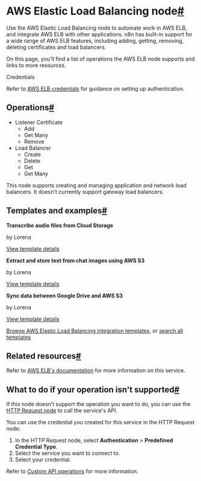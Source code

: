 [](https://github.com/n8n-io/n8n-docs/edit/main/docs/integrations/builtin/app-nodes/n8n-nodes-base.awselb.md "Edit this page")

# AWS Elastic Load Balancing node[#](#aws-elastic-load-balancing-node "Permanent link")

Use the AWS Elastic Load Balancing node to automate work in AWS ELB, and integrate AWS ELB with other applications. n8n has built-in support for a wide range of AWS ELB features, including adding, getting, removing, deleting certificates and load balancers.

On this page, you'll find a list of operations the AWS ELB node supports and links to more resources.

Credentials

Refer to [AWS ELB credentials](../../credentials/aws/) for guidance on setting up authentication.

## Operations[#](#operations "Permanent link")

*   Listener Certificate
    *   Add
    *   Get Many
    *   Remove
*   Load Balancer
    *   Create
    *   Delete
    *   Get
    *   Get Many

This node supports creating and managing application and network load balancers. It doesn't currently support gateway load balancers.

## Templates and examples[#](#templates-and-examples "Permanent link")

**Transcribe audio files from Cloud Storage**

by Lorena

[View template details](https://n8n.io/workflows/1394-transcribe-audio-files-from-cloud-storage/)

**Extract and store text from chat images using AWS S3**

by Lorena

[View template details](https://n8n.io/workflows/1393-extract-and-store-text-from-chat-images-using-aws-s3/)

**Sync data between Google Drive and AWS S3**

by Lorena

[View template details](https://n8n.io/workflows/1396-sync-data-between-google-drive-and-aws-s3/)

[Browse AWS Elastic Load Balancing integration templates](https://n8n.io/integrations/aws-elb/), or [search all templates](https://n8n.io/workflows/)

## Related resources[#](#related-resources "Permanent link")

Refer to [AWS ELB's documentation](https://docs.aws.amazon.com/elasticloadbalancing/latest/userguide/what-is-load-balancing.html) for more information on this service.

## What to do if your operation isn't supported[#](#what-to-do-if-your-operation-isnt-supported "Permanent link")

If this node doesn't support the operation you want to do, you can use the [HTTP Request node](../../core-nodes/n8n-nodes-base.httprequest/) to call the service's API.

You can use the credential you created for this service in the HTTP Request node:

1.  In the HTTP Request node, select **Authentication** > **Predefined Credential Type**.
2.  Select the service you want to connect to.
3.  Select your credential.

Refer to [Custom API operations](../../../custom-operations/) for more information.